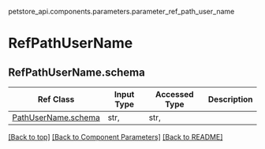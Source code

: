 <a name="top"></a>
petstore_api.components.parameters.parameter_ref_path_user_name
# RefPathUserName
## <a id="parameter_ref_path_user_nameschema" >RefPathUserName.schema</a>
Ref Class | Input Type | Accessed Type | Description
--------- | ---------- | ------------- | ------------
[PathUserName.schema](../../components/parameters/parameter_path_user_name.md#parameter_path_user_nameschema) | str,  | str,  | 

[[Back to top]](#top) [[Back to Component Parameters]](../../../README.md#Component-Parameters) [[Back to README]](../../../README.md)
